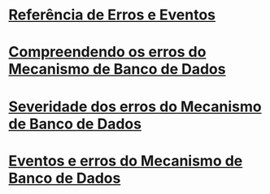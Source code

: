 # [Referência de Erros e Eventos](errors-and-events-reference-database-engine.md)
# [Compreendendo os erros do Mecanismo de Banco de Dados](understanding-database-engine-errors.md)
# [Severidade dos erros do Mecanismo de Banco de Dados](database-engine-error-severities.md)
# [Eventos e erros do Mecanismo de Banco de Dados](database-engine-events-and-errors.md)
